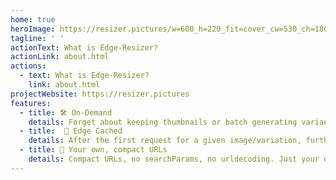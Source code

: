 ```yaml
---
home: true
heroImage: https://resizer.pictures/w=600_h=220_fit=cover_cw=530_ch=180/user-images.githubusercontent.com/238439/143520709-e029ff05-660e-4f50-9d47-ba87bceef6f7.png
tagline: ' '
actionText: What is Edge-Resizer?
actionLink: about.html
actions:
  - text: What is Edge-Resizer?
    link: about.html
projectWebsite: https://resizer.pictures
features:
  - title: 🛠️ On-Demand
    details: Forget about keeping thumbnails or batch generating variants. They'll be created on-the-fly
  - title:  🚀 Edge Cached
    details: After the first request for a given image/variation, further ones will answer from the edge cache
  - title: 🔗 Your own, compact URLs
    details: Compact URLs, no searchParams, no urldecoding. Just your own domain. (Or ours, we're ok with that)
---
```

